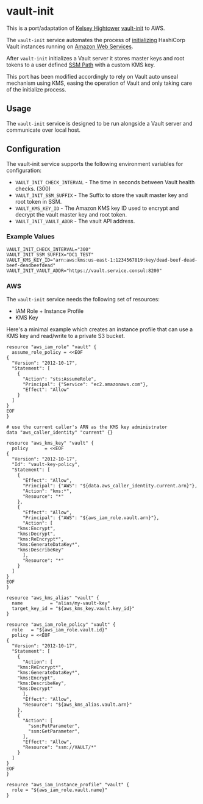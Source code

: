 # vault-init

This is a port/adaptation of [Kelsey Hightower](https://github.com/kelseyhightower) [vault-init](https://github.com/kelseyhightower/vault-init) to AWS.

The `vault-init` service automates the process of [initializing](https://www.vaultproject.io/docs/commands/operator/init.html) HashiCorp Vault instances running on [Amazon Web Services](http://aws.amazon.com/).

After `vault-init` initializes a Vault server it stores master keys and root tokens to a user defined [SSM Path](https://docs.aws.amazon.com/systems-manager/latest/userguide/systems-manager-parameter-store.html) with a custom KMS key.


This port has been modified accordingly to rely on Vault auto unseal mechanism using KMS, easing the operation of Vault and only taking care of the initialize process.
## Usage

The `vault-init` service is designed to be run alongside a Vault server and communicate over local host.

## Configuration

The vault-init service supports the following environment variables for configuration:

* `VAULT_INIT_CHECK_INTERVAL` - The time in seconds between Vault health checks. (300)
* `VAULT_INIT_SSM_SUFFIX` - The Suffix to store the vault master key and root token in SSM.
* `VAULT_KMS_KEY_ID` - The Amazon KMS key ID used to encrypt and decrypt the vault master key and root token.
* `VAULT_INIT_VAULT_ADDR` - The vault API address.

### Example Values

```
VAULT_INIT_CHECK_INTERVAL="300"
VAULT_INIT_SSM_SUFFIX="DC1_TEST"
VAULT_KMS_KEY_ID="arn:aws:kms:us-east-1:1234567819:key/dead-beef-dead-beef-deadbeefdead"
VAULT_INIT_VAULT_ADDR="https://vault.service.consul:8200"
```

### AWS

The `vault-init` service needs the following set of resources:

- IAM Role + Instance Profile
- KMS Key

Here's a minimal example which creates an instance profile that can use a KMS key and read/write to a private S3 bucket.

```hcl
resource "aws_iam_role" "vault" {
  assume_role_policy = <<EOF
{
  "Version": "2012-10-17",
  "Statement": [
    {
      "Action": "sts:AssumeRole",
      "Principal": {"Service": "ec2.amazonaws.com"},
      "Effect": "Allow"
    }
  ]
}
EOF
}

# use the current caller's ARN as the KMS key administrator
data "aws_caller_identity" "current" {}

resource "aws_kms_key" "vault" {
  policy      = <<EOF
{
  "Version": "2012-10-17",
  "Id": "vault-key-policy",
  "Statement": [
    {
      "Effect": "Allow",
      "Principal": {"AWS": "${data.aws_caller_identity.current.arn}"},
      "Action": "kms:*",
      "Resource": "*"
    },
    {
      "Effect": "Allow",
      "Principal": {"AWS": "${aws_iam_role.vault.arn}"},
      "Action": [
	"kms:Encrypt",
	"kms:Decrypt",
	"kms:ReEncrypt*",
	"kms:GenerateDataKey*",
	"kms:DescribeKey"
      ],
      "Resource": "*"
    }
  ]
}
EOF
}

resource "aws_kms_alias" "vault" {
  name          = "alias/my-vault-key"
  target_key_id = "${aws_kms_key.vault.key_id}"
}

resource "aws_iam_role_policy" "vault" {
  role	 = "${aws_iam_role.vault.id}"
  policy = <<EOF
{
  "Version": "2012-10-17",
  "Statement": [
    {
      "Action": [
	"kms:ReEncrypt*",
	"kms:GenerateDataKey*",
	"kms:Encrypt",
	"kms:DescribeKey",
	"kms:Decrypt"
      ],
      "Effect": "Allow",
      "Resource": "${aws_kms_alias.vault.arn}"
    },
    {
      "Action": [
        "ssm:PutParameter",
        "ssm:GetParameter",
      ],
      "Effect": "Allow",
      "Resource": "ssm://VAULT/*"
    }
  ]
}
EOF
}

resource "aws_iam_instance_profile" "vault" {
  role = "${aws_iam_role.vault.name}"
}
```
